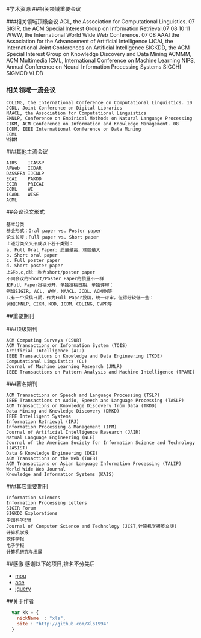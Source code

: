 #学术资源
##相关领域重要会议

###相关领域顶级会议
    ACL, the Association for Computational Linguistics. 07
    SIGIR, the ACM Special Interest Group on Information Retrieval.07 08 10 11
    WWW, the International World Wide Web Conference. 07 08
    AAAI the Association for the Advancement of Artificial Intelligence
    IJCAI, the International Joint Conferences on Artificial Intelligence
    SIGKDD, the ACM Special Interest Group on Knowledge Discovery and Data Mining
    ACMMM, ACM Multimedia
    ICML, International Conference on Machine Learning
    NIPS, Annual Conference on Neural Information Processing Systems
    SIGCHI
    SIGMOD
    VLDB 
### 相关领域一流会议
    COLING, the International Conference on Computational Linguistics. 10
    JCDL, Joint Conference on Digital Libraries
    NAACL, the Association for Computational Linguistics
    EMNLP, Conference on Empirical Methods on Natural Language Processing
    CIKM, ACM Conference on Information and Knowledge Management. 08
    ICDM, IEEE International Conference on Data Mining
    ECML
    WSDM 
###其他主流会议

    AIRS    ICASSP
    APWeb   ICDAR
    DASSFFA IJCNLP
    ECAI    PAKDD
    ECIR    PRICAI
    ECDL    WI
    ICADL   WISE
    ACML
##会议论文形式

    基本分类 
    参会形式：Oral paper vs. Poster paper
    论文长度：Full paper vs. Short paper 
    上述分类交叉形成以下若干类别： 
    a. Full Oral Paper: 质量最高，难度最大 
    b. Short oral paper 
    c. Full poster paper 
    d. Short poster paper 
    上述b,c,d统一称为short/poster paper 
    不同会议的Short/Poster Paper的质量不一样 
    和Full Paper投稿分开，单独投稿日期，单独评审：
    例如SIGIR, ACL, WWW, NAACL、JCDL、ACMMM等
    只有一个投稿日期，作为Full Paper投稿，统一评审，但得分较低一些：
    例如EMNLP、CIKM、KDD、ICDM、COLING、CVPR等 

##重要期刊

###顶级期刊

    ACM Computing Surveys (CSUR)
    ACM Transactions on Information System (TOIS)
    Artificial Intelligence (AIJ)
    IEEE Transactions on Knowledge and Data Engineering (TKDE)
    Computational Linguistics (CL)
    Journal of Machine Learning Research (JMLR)
    IEEE Transactions on Pattern Analysis and Machine Intelligence (TPAMI) 

###著名期刊

    ACM Transactions on Speech and Language Processing (TSLP)
    IEEE Transactions on Audio, Speech and Language Processing (TASLP)
    ACM Transactions on Knowledge Discovery from Data (TKDD)
    Data Mining and Knowledge Discovery (DMKD)
    IEEE Intelligent Systems
    Information Retrieval (IRJ)
    Information Processing & Management (IPM)
    Journal of Artificial Intelligence Research (JAIR)
    Natual Language Engineering (NLE)
    Journal of the American Society for Information Science and Technology (JASIST)
    Data & Knowledge Engineering (DKE)
    ACM Transactions on the Web (TWEB)
    ACM Transactions on Asian Language Information Processing (TALIP)
    World Wide Web Journal
    Knowledge and Information Systems (KAIS) 

###其它重要期刊

    Information Sciences
    Information Processing Letters
    SIGIR Forum
    SIGKDD Explorations
    中国科学E辑
    Journal of Computer Science and Technology (JCST,计算机学报英文版)
    计算机学报
    软件学报
    电子学报
    计算机研究与发展 


##感激
感谢以下的项目,排名不分先后

* [mou](http://mouapp.com/) 
* [ace](http://ace.ajax.org/)
* [jquery](http://jquery.com)

##关于作者

```javascript
  var kk = {
    nickName  : "xls",
    site : "http://github.com/Xls1994"
  }
```


